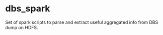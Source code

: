 # dbs_spark

Set of spark scripts to parse and extract useful aggregated info from DBS dump
on HDFS.

